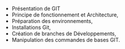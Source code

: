 - Présentation de GIT
- Principe de fonctionnement et Architecture,
- Préparation des environnements,
- Installations Git,
- Création de branches de Développements,
- Manipulation des commandes de bases GIT. 
